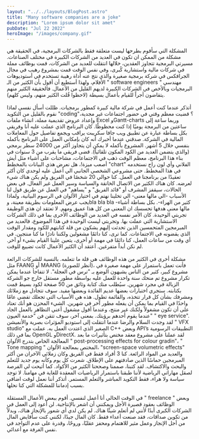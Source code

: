 ```yaml
---
layout: "../../layouts/BlogPost.astro"
title: "Many software companies are a joke"
description: "Lorem ipsum dolor sit amet"
pubDate: "Jul 22 2022"
heroImage: "/images/company.gif"
---
```


المشكلة التي سأقوم بطرحها ليست متعلقة فقط بالشركات البرمجية، في الحقيقة هي مشكلة من الممكن ان تكون في العديد من الشركات الكبيرة في مختلف الصناعات. مسيرتي البرمجية تتجاوز العقدين، خلالها انتقلت للعديد من الشركات، قمت بوظائف مملة في شركات مالية واستشارية كُبرى، وفي نفس الوقت قمت بمشروع رهيب في مجال الجرافكس في شركة برمجية صغيرة والذي نتج عنه أداة رهيبة تستخدم في أستوديوهات الأفلام، ولهذا أستطيع أن أقول بأن الكثير من الـ " software engineers " مهندسي البرمجيات وبالأخص في الشركات الكبيرة لديهم القليل من الأعمال. فالحقيقة الكثير منهم يتقاضون أجراً للقيام بأعمال بسيطة (لاحظوا قُلت الكثير منهم، وليس كلهم).
<br><br>
أتذكر عندما كنت أعمل في شركة مالية كبيرة كمطور برمجيات. ظللت أسأل نفسي لماذا نقوم بالقليل من التكويد "coding"؟ قضيت معظم وقتي في حضور اجتماعات غير مجدية، وإعداد عروض تقديمية مملة، انشاء ملفات Excel وGantt-charts وربما ساعة إلى ساعتين من البرمجة يوميًا إذا كنت محظوظًا. كان البرنامج الذي عملت عليه أنا وفريقي بكل بساطة عبارة عن تطبيق ويب جافا سكريبت يراقب ويجمع تفاصيل حول المعاملات المالية في الشركة. صدقني عندما أخبرك أنه كان بإمكاني العمل على البرنامج بأكمله بنفسي خلال 5 أشهر. المشروع بأكمله لا يمكن أن يتجاوز أكثر من 24000 سطر برمجي (والذي يتضمن العديد من الكود المكون تلقائياً). قضى فريقي ما يقرب من 3 سنوات في بناء هذا البرنامج، معظم الوقت ذهب في الاجتماعات، مشاحنات على أشياء مثل أيش أصعب ميزة!، هل نعرض هذي البيانات بالمخطط "chart" الفلاني وأي لون راح نستخدمه في هذا المخطط. حتى مشروعي الشخصي الجانبي الي أعمل عليه لوحدي كان أكثر تعقيدًا من برنامجنا في العمل. كنا حوالي 20 شخصًا في الفريق ولم يكن هناك شيء لعرضه. كان هناك الكثير من الاتصال الخانقة والسياسة وسير العمل غير الفعال. في بعض الحالات، سيقفز المشرف أو "قائد الفريق" و "يساهم" في العمل عن طريق قول لنا الأسباب -الي مالها معنى- الي تخلينا نهتم في اختيار الألوان في الرسوم البيانية، ولماذا يجب عرض المعلومات بطريقة معينة، وbla bla bla -كثير من الهراء-. بكل بساطة أشياء مالها معنى هدفها تحسسك ان المعنى من كل هذا عميق ومهم.
لا تعتقد ان هذي الوظيفة تجربتي الوحيدة. كان الأمر نفسه في العديد من الوظائف الأخرى بما في ذلك الشركات الاستشارية التي عملت بها. وتجربتي ليست الوحيدة في هذا الموضوع، فالعديد من المبرمجين المتحمسين الذين تحدثت إليهم يشكون من قلة كتابتهم للكود ومقدار الوقت الذي يقضونه في الاجتماعات. كما ترى، كنا دائمًا مشغولين ولكننا نادرًا ما كنا منتجين. في أي وقت من ساعات العمل، كنا دائمًا في مهمة أو أخرى، يتعين علينا القيام بشيء أو آخر. لم نكن أبداً متفرغين. أعتقد أن الكثير الأعمال كانت تضييع للوقت.
<br><br>
مشكلة أخرى في الكثير من هذه الوظائف هي قلة ما تتعلمه. بالنسبة للشركات الرائعة مثل FAANG أو MAANG (أنظر للصورة)، فأنت تعمل باستمرار على مهمة صغيرة في مشروع كبير، كثير من الناس يشبهون الوضع بـ "ترس في العجلة". لا تتفاجأ عندما يمكن تكرار مشروع تم منحك سنة واحدة للعمل عليه بواسطة مطور مستقل خارج جو الشركة الزبالة في مجرد شهرين. سيُطلب منك كتابة وثائق من 50 صفحة لكود بسيط قمت بكتابته. ستجري اختبارات بعضها عديم الفائدة وبعضها مفيد. سوف تتجادل مع زملائك ومشرفك بشأن كل قرار تتخذه، والقائمة تطول. هذه هي الأسباب التي تجعلك تقضي عامًا واحدًا في القيام بما يمكن أن يفعله مطور آخر في شهرين. الشيء المحزن هو أنك تعتاد على أن تكون مشغولاً ولكنك غير منتج، وعندما أقول مشغول أعني التظاهر بالعمل الجاد عندما يقوم أحدهم برؤيتك. بمعنى آخر، سوف تتقن فن "خدمة العيون" " eye service".
لقد وجدت السلام والرضا عندما انتقلت إلى استوديو المؤثرات بصرية والأنميشن " VFX studio" الصغير الذي اعتدت العمل به. عملت مع C++ وبعض API’s التطبيقات الرسومية بما في ذلك OpenGL وDirectX. لقد عملنا على مشروع معقد مختص بتأثيرات ما بعد المعالجة الخاص بتدرج الألوان " post-processing effects for colour gradin"، " Tone mapping " المختص بمعالجة الألوان، "screen-space volumetric effects" والعديد من المواد الرائعة. كنا 3 أفراد فقط في الفريق وكان زملائي الآخران من أكثر المبرمجين حماسًا الذين صادفتهم على الإطلاق. شعرت كل يوم وكأنه يوم جديد للتعلم والبحث والاكتشاف. لقد كتبنا، صممنا وصححنا الكثير من الأكواد. كما أتيحت لي الفرصة لصقل مهاراتي الرياضية لأننا طبقنا باستمرار الرياضيات المعقدة للغاية في مهامنا. لا توجد سياسة ولا هراء، فقط التكويد المباشر والتعلم المستمر. أتذكر أننا نعمل لوقت اضافي بسبب إدماننا للمشكلة التي كنا نحلها.
<br><br>
في الوقت الحالي أنا أعمل لنفسي. أقوم ببعض الأعمال المستقلة " freelance " وبعض الوظائف بعقود قصيرة الأجل ويمكنني أن اشعر بالإنتاجية. لن أعود إلى العمل في الشركات الكبرى أبدًا لأنني لم أتعلم شيئًا هناك. لم يكن لدي أي شعور بالإنجاز هناك، وبدلاً من تكوين صداقات، فقد صنعت أعداء فقط. كان المال جيدًا، لكنني كنت سأقايض المال من أجل الإنجاز وعمل مثير للاهتمام ومحفز عقليًا، وروحًا، وقدرة على عدم التواجد في نفس الغرفة مع أعدائي.
<br><br>